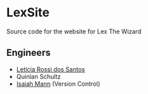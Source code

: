 # LexSite
Source code for the website for Lex The Wizard

## Engineers
- [Letícia Rossi dos Santos](http://leticiasantos.me/)
- Quinlan Schultz
- [Isaiah Mann](http://isaiahmann.com) (Version Control)

